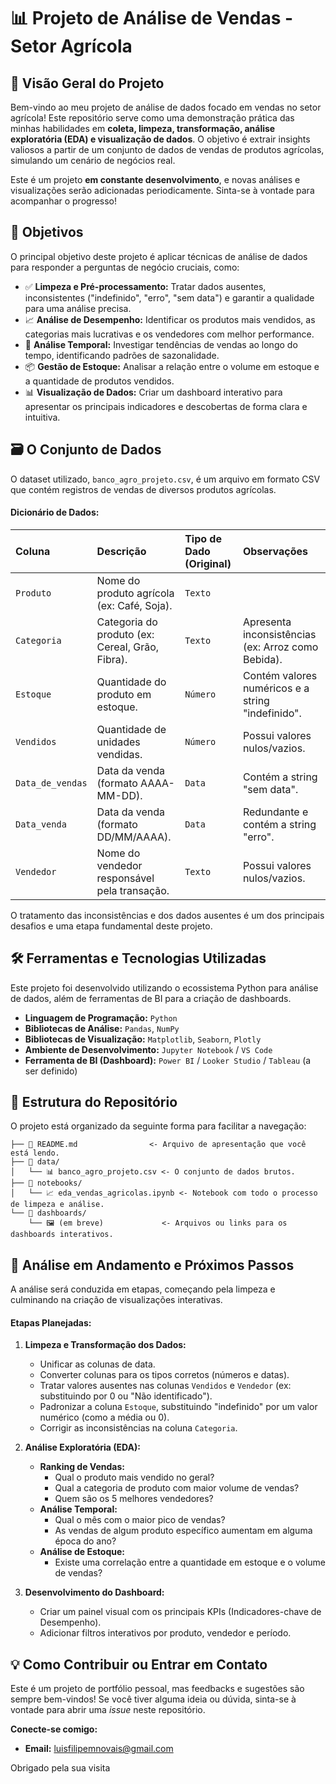 
# 📊 Projeto de Análise de Vendas - Setor Agrícola



## 📖 Visão Geral do Projeto

Bem-vindo ao meu projeto de análise de dados focado em vendas no setor agrícola! Este repositório serve como uma demonstração prática das minhas habilidades em **coleta, limpeza, transformação, análise exploratória (EDA) e visualização de dados**. O objetivo é extrair insights valiosos a partir de um conjunto de dados de vendas de produtos agrícolas, simulando um cenário de negócios real.

Este é um projeto **em constante desenvolvimento**, e novas análises e visualizações serão adicionadas periodicamente. Sinta-se à vontade para acompanhar o progresso!

## 🎯 Objetivos

O principal objetivo deste projeto é aplicar técnicas de análise de dados para responder a perguntas de negócio cruciais, como:

*   ✅ **Limpeza e Pré-processamento:** Tratar dados ausentes, inconsistentes ("indefinido", "erro", "sem data") e garantir a qualidade para uma análise precisa.
*   📈 **Análise de Desempenho:** Identificar os produtos mais vendidos, as categorias mais lucrativas e os vendedores com melhor performance.
*   📅 **Análise Temporal:** Investigar tendências de vendas ao longo do tempo, identificando padrões de sazonalidade.
*   📦 **Gestão de Estoque:** Analisar a relação entre o volume em estoque e a quantidade de produtos vendidos.
*   📊 **Visualização de Dados:** Criar um dashboard interativo para apresentar os principais indicadores e descobertas de forma clara e intuitiva.

## 🗃️ O Conjunto de Dados

O dataset utilizado, `banco_agro_projeto.csv`, é um arquivo em formato CSV que contém registros de vendas de diversos produtos agrícolas.

#### Dicionário de Dados:

| Coluna | Descrição | Tipo de Dado (Original) | Observações |
| :--- | :--- | :--- | :--- |
| `Produto` | Nome do produto agrícola (ex: Café, Soja). | `Texto` | |
| `Categoria` | Categoria do produto (ex: Cereal, Grão, Fibra). | `Texto` | Apresenta inconsistências (ex: Arroz como Bebida). |
| `Estoque` | Quantidade do produto em estoque. | `Número` | Contém valores numéricos e a string "indefinido". |
| `Vendidos` | Quantidade de unidades vendidas. | `Número` | Possui valores nulos/vazios. |
| `Data_de_vendas` | Data da venda (formato AAAA-MM-DD). | `Data` | Contém a string "sem data". |
| `Data_venda` | Data da venda (formato DD/MM/AAAA). | `Data` | Redundante e contém a string "erro". |
| `Vendedor` | Nome do vendedor responsável pela transação. | `Texto` | Possui valores nulos/vazios. |

O tratamento das inconsistências e dos dados ausentes é um dos principais desafios e uma etapa fundamental deste projeto.

## 🛠️ Ferramentas e Tecnologias Utilizadas

Este projeto foi desenvolvido utilizando o ecossistema Python para análise de dados, além de ferramentas de BI para a criação de dashboards.

*   **Linguagem de Programação:** `Python`
*   **Bibliotecas de Análise:** `Pandas`, `NumPy`
*   **Bibliotecas de Visualização:** `Matplotlib`, `Seaborn`, `Plotly`
*   **Ambiente de Desenvolvimento:** `Jupyter Notebook` / `VS Code`
*   **Ferramenta de BI (Dashboard):** `Power BI` / `Looker Studio` / `Tableau` (a ser definido)

## 📂 Estrutura do Repositório

O projeto está organizado da seguinte forma para facilitar a navegação:

```
├── 📄 README.md                <- Arquivo de apresentação que você está lendo.
├── 📁 data/
│   └── 📊 banco_agro_projeto.csv <- O conjunto de dados brutos.
├── 📁 notebooks/
│   └── 📈 eda_vendas_agricolas.ipynb <- Notebook com todo o processo de limpeza e análise.
└── 📁 dashboards/
    └── 🖼️ (em breve)             <- Arquivos ou links para os dashboards interativos.
```

## 🚀 Análise em Andamento e Próximos Passos

A análise será conduzida em etapas, começando pela limpeza e culminando na criação de visualizações interativas.

#### Etapas Planejadas:

1.  **Limpeza e Transformação dos Dados:**
    *   Unificar as colunas de data.
    *   Converter colunas para os tipos corretos (números e datas).
    *   Tratar valores ausentes nas colunas `Vendidos` e `Vendedor` (ex: substituindo por 0 ou "Não identificado").
    *   Padronizar a coluna `Estoque`, substituindo "indefinido" por um valor numérico (como a média ou 0).
    *   Corrigir as inconsistências na coluna `Categoria`.

2.  **Análise Exploratória (EDA):**
    *   **Ranking de Vendas:**
        *   Qual o produto mais vendido no geral?
        *   Qual a categoria de produto com maior volume de vendas?
        *   Quem são os 5 melhores vendedores?
    *   **Análise Temporal:**
        *   Qual o mês com o maior pico de vendas?
        *   As vendas de algum produto específico aumentam em alguma época do ano?
    *   **Análise de Estoque:**
        *   Existe uma correlação entre a quantidade em estoque e o volume de vendas?

3.  **Desenvolvimento do Dashboard:**
    *   Criar um painel visual com os principais KPIs (Indicadores-chave de Desempenho).
    *   Adicionar filtros interativos por produto, vendedor e período.

## 💡 Como Contribuir ou Entrar em Contato

Este é um projeto de portfólio pessoal, mas feedbacks e sugestões são sempre bem-vindos! Se você tiver alguma ideia ou dúvida, sinta-se à vontade para abrir uma *issue* neste repositório.

**Conecte-se comigo:**

*   **Email:** luisfilipemnovais@gmail.com

Obrigado pela sua visita